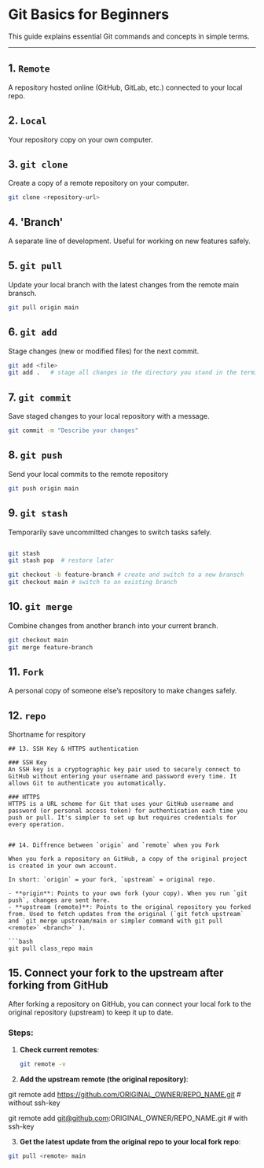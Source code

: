 # Git Basics for Beginners

This guide explains essential Git commands and concepts in simple terms.

---

## 1. `Remote`
A repository hosted online (GitHub, GitLab, etc.) connected to your local repo.

## 2. `Local`
Your repository copy on your own computer.

## 3. `git clone`
Create a copy of a remote repository on your computer.

```bash
git clone <repository-url>

```

## 4. 'Branch'
A separate line of development. Useful for working on new features safely.


## 5. `git pull`
Update your local branch with the latest changes from the remote main bransch.

```bash
git pull origin main

```
## 6. `git add`
Stage changes (new or modified files) for the next commit.

```bash
git add <file>
git add .   # stage all changes in the directory you stand in the terminal 

```
## 7. `git commit`
Save staged changes to your local repository with a message.

```bash
git commit -m "Describe your changes"

```

## 8. `git push`

Send your local commits to the remote repository

```bash
git push origin main

```

## 9. `git stash`

Temporarily save uncommitted changes to switch tasks safely. 

```bash

git stash
git stash pop  # restore later

```
```bash
git checkout -b feature-branch # create and switch to a new bransch 
git checkout main # switch to an existing branch 

```

## 10. `git merge`

Combine changes from another branch into your current branch.

```bash
git checkout main
git merge feature-branch
```
## 11. `Fork`

A personal copy of someone else’s repository to make changes safely. 

## 12. `repo`

Shortname for respitory 

```
## 13. SSH Key & HTTPS authentication

### SSH Key
An SSH key is a cryptographic key pair used to securely connect to GitHub without entering your username and password every time. It allows Git to authenticate you automatically.

### HTTPS
HTTPS is a URL scheme for Git that uses your GitHub username and password (or personal access token) for authentication each time you push or pull. It's simpler to set up but requires credentials for every operation.


## 14. Diffrence between `origin` and `remote` when you Fork

When you fork a repository on GitHub, a copy of the original project is created in your own account.

In short: `origin` = your fork, `upstream` = original repo.

- **origin**: Points to your own fork (your copy). When you run `git push`, changes are sent here.  
- **upstream (remote)**: Points to the original repository you forked from. Used to fetch updates from the original (`git fetch upstream` and `git merge upstream/main or simpler command with git pull <remote>` <branch>` ).

```bash
git pull class_repo main
```

## 15. Connect your fork to the upstream after forking from GitHub

After forking a repository on GitHub, you can connect your local fork to the original repository (upstream) to keep it up to date.

### Steps:

1. **Check current remotes**:
   ```bash
   git remote -v
   ```

2. **Add the upstream remote (the original repository)**:

git remote add <remote> https://github.com/ORIGINAL_OWNER/REPO_NAME.git # without ssh-key 

git remote add <remote> git@github.com:ORIGINAL_OWNER/REPO_NAME.git # with ssh-key

3. **Get the latest update from the original repo to your local fork repo**: 

 ```bash
git pull <remote> main
 ```

